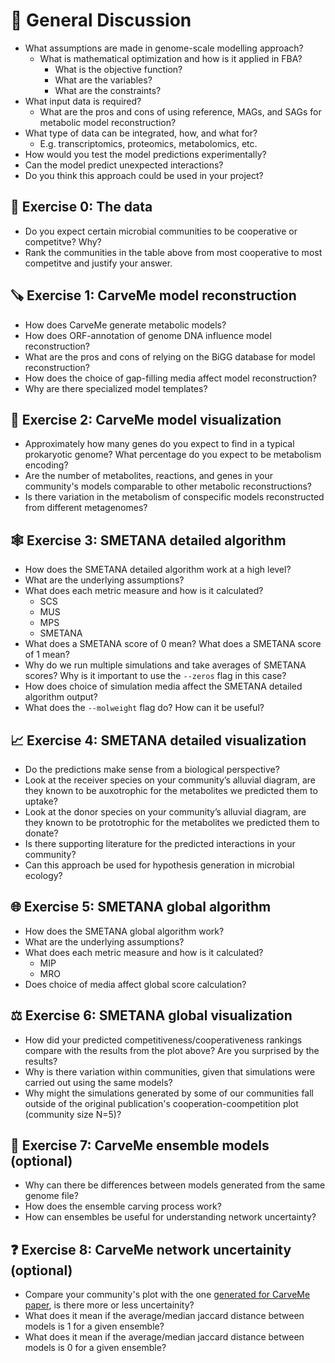 # 💬 General Discussion

- What assumptions are made in genome-scale modelling approach?
  * What is mathematical optimization and how is it applied in FBA?
    - What is the objective function?
    - What are the variables?
    - What are the constraints?
- What input data is required?
  * What are the pros and cons of using reference, MAGs, and SAGs for metabolic model reconstruction?
- What type of data can be integrated, how, and what for? 
  * E.g. transcriptomics, proteomics, metabolomics, etc.
- How would you test the model predictions experimentally?
- Can the model predict unexpected interactions?
- Do you think this approach could be used in your project?  

## 🏁 Exercise 0: The data

 - Do you expect certain microbial communities to be cooperative or competitve? Why?
 - Rank the communities in the table above from most cooperative to most competitve and justify your answer.

## 🪚 Exercise 1: CarveMe model reconstruction

 - How does CarveMe generate metabolic models? 
 - How does ORF-annotation of genome DNA influence model reconstruction?
 - What are the pros and cons of relying on the BiGG database for model reconstruction?
 - How does the choice of gap-filling media affect model reconstruction?
 - Why are there specialized model templates?

## 🧮 Exercise 2: CarveMe model visualization

 - Approximately how many genes do you expect to find in a typical prokaryotic genome? What percentage do you expect to be metabolism encoding?
 - Are the number of metabolites, reactions, and genes in your community's models comparable to other metabolic reconstructions?
 - Is there variation in the metabolism of conspecific models reconstructed from different metagenomes?

## 🕸️ Exercise 3: SMETANA detailed algorithm

 - How does the SMETANA detailed algorithm work at a high level?
 - What are the underlying assumptions?
 - What does each metric measure and how is it calculated?
    * SCS
    * MUS
    * MPS
    * SMETANA
 - What does a SMETANA score of 0 mean? What does a SMETANA score of 1 mean?
 - Why do we run multiple simulations and take averages of SMETANA scores? Why is it important to use the `--zeros` flag in this case?
 - How does choice of simulation media affect the SMETANA detailed algorithm output?
 - What does the `--molweight` flag do? How can it be useful?

## 📈 Exercise 4: SMETANA detailed visualization

-   Do the predictions make sense from a biological perspective?
-   Look at the receiver species on your community’s alluvial diagram, are they known to be auxotrophic for the metabolites we predicted them to uptake?
-   Look at the donor species on your community’s alluvial diagram, are they known to be prototrophic for the metabolites we predicted them to donate?
-   Is there supporting literature for the predicted interactions in your community?
-   Can this approach be used for hypothesis generation in microbial ecology?

## 🌐 Exercise 5: SMETANA global algorithm

 - How does the SMETANA global algorithm work?
 - What are the underlying assumptions?
 - What does each metric measure and how is it calculated?
   * MIP
   * MRO
 - Does choice of media affect global score calculation?

## ⚖️ Exercise 6: SMETANA global visualization

 - How did your predicted competitiveness/cooperativeness rankings compare with the results from the plot above? Are you surprised by the results?
 - Why is there variation within communities, given that simulations were carried out using the same models?
 - Why might the simulations generated by some of our communities fall outside of the original publication's cooperation-coompetition plot (community size N=5)?

## 🎰 Exercise 7: CarveMe ensemble models (optional)

 - Why can there be differences between models generated from the same genome file?
 - How does the ensemble carving process work?
 - How can ensembles be useful for understanding network uncertainty?

## ❓ Exercise 8: CarveMe network uncertainity (optional)

 - Compare your community's plot with the one [generated for CarveMe paper](https://raw.githubusercontent.com/cdanielmachado/carveme_paper/master/results/other/ensemble_distances.png), is there more or less uncertainity?
 - What does it mean if the average/median jaccard distance between models is 1 for a given ensemble?
 - What does it mean if the average/median jaccard distance between models is 0 for a given ensemble?
